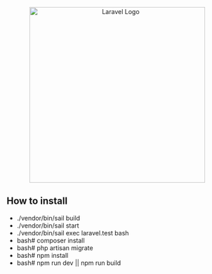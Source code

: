 <p align="center"><a href="https://laravel.com" target="_blank"><img src="https://raw.githubusercontent.com/laravel/art/master/logo-lockup/5%20SVG/2%20CMYK/1%20Full%20Color/laravel-logolockup-cmyk-red.svg" width="400" alt="Laravel Logo"></a></p>


## How to install
- ./vendor/bin/sail build
- ./vendor/bin/sail start
- ./vendor/bin/sail exec laravel.test bash
- bash# composer install
- bash# php artisan migrate
- bash# npm install
- bash# npm run dev || npm run build


